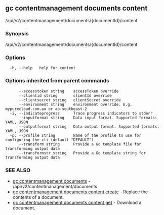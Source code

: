 ## gc contentmanagement documents content

/api/v2/contentmanagement/documents/{documentId}/content

### Synopsis

/api/v2/contentmanagement/documents/{documentId}/content

### Options

```
  -h, --help   help for content
```

### Options inherited from parent commands

```
      --accesstoken string    accessToken override
      --clientid string       clientId override
      --clientsecret string   clientSecret override
      --environment string    environment override. E.g. mypurecloud.com.au or ap-southeast-2
  -i, --indicateprogress      Trace progress indicators to stderr
      --inputformat string    Data input format. Supported formats: YAML, JSON
      --outputformat string   Data output format. Supported formats: YAML, JSON
  -p, --profile string        Name of the profile to use for configuring the cli (default "DEFAULT")
      --transform string      Provide a Go template file for transforming output data
      --transformstr string   Provide a Go template string for transforming output data
```

### SEE ALSO

* [gc contentmanagement documents](gc_contentmanagement_documents.html)	 - /api/v2/contentmanagement/documents
* [gc contentmanagement documents content create](gc_contentmanagement_documents_content_create.html)	 - Replace the contents of a document.
* [gc contentmanagement documents content get](gc_contentmanagement_documents_content_get.html)	 - Download a document.


